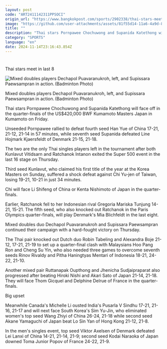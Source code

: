```yaml
---
layout: post
code: "ART2411142311PPSOCI"
origin_url: "https://www.bangkokpost.com/sports/2902338/thai-stars-meet-in-last-8"
image: "https://github.com/user-attachments/assets/81f55d14-11a6-4a9d-8790-c6537ebb6b0b"
title: ""
description: "Thai stars Pornpawee Chochuwong and Supanida Katethong will face off in the quarter-finals of the US$420,000 BWF Kumamoto Masters Japan in Kumamoto on Friday."
category: "SPORTS"
language: "en"
date: 2024-11-14T23:16:43.854Z
---
```


# 

Thai stars meet in last 8

![Mixed doubles players Dechapol Puavaranukroh, left, and Supissara Paewsampran in action. (Badminton Photo)](https://github.com/user-attachments/assets/34836927-0e77-4ae6-a693-5808ba6c9589)

Mixed doubles players Dechapol Puavaranukroh, left, and Supissara Paewsampran in action. (Badminton Photo)

Thai stars Pornpawee Chochuwong and Supanida Katethong will face off in the quarter-finals of the US$420,000 BWF Kumamoto Masters Japan in Kumamoto on Friday.

Unseeded Pornpawee rallied to defeat fourth seed Han Yue of China 17-21, 21-12, 21-14 in 57 minutes, while seventh seed Supanida defeated Line Hojmark Kjaersfeldt of Denmark 21-15, 21-18.

The two are the only Thai singles players left in the tournament after both Kunlavut Vitidsarn and Ratchanok Intanon exited the Super 500 event in the last 16 stage on Thursday.

Third seed Kunlavut, who claimed his first title of the year at the Korea Masters on Sunday, suffered a shock defeat against Chi Yu-jen of Taiwan, losing 19-21, 10-21 in just 34 minutes.

Chi will face Li Shifeng of China or Kenta Nishimoto of Japan in the quarter-finals.

Earlier, Ratchanok fell to her Indonesian rival Gregoria Mariska Tunjung 14-21, 15-21. The fifth seed, who also knocked out Ratchanok in the Paris Olympics quarter-finals, will play Denmark's Mia Blichfeldt in the last eight.

Mixed doubles duo Dechapol Puavaranukroh and Supissara Paewsampran continued their campaign with a hard-fought victory on Thursday.

The Thai pair knocked out Dutch duo Robin Tabeling and Alexandra Boje 21-12, 17-21, 21-19 to set up a quarter-final clash with Malaysians Hoo Pang Ron and Cheng Su Yin, who also needed three games to overcome seventh seeds Rinov Rivaldy and Pitha Haningtyas Mentari of Indonesia 18-21, 24-22, 21-10.

Another mixed pair Ruttanapak Oupthong and Jhenicha Sudjaipraparat also progressed after beating Hiroki Nishi and Akari Sato of Japan 21-14, 21-18. They will face Thom Gicquel and Delphine Delrue of France in the quarter-finals.

Big upset

Meanwhile Canada's Michelle Li ousted India's Pusarla V Sindhu 17-21, 21-16, 21-17 and will next face South Korea's Sim Yu-Jin, who eliminated women's top seed Wang Zhiyi of China 26-24, 21-18 while second seed Akane Yamaguchi of Japan beat Lo Sin Yan of Hong Kong 21-12, 21-8.

In the men's singles event, top seed Viktor Axelsen of Denmark defeated Lei Lanxi of China 14-21, 21-14, 21-9; second seed Kodai Naraoka of Japan downed Toma Junior Popov of France 24-22, 21-9.